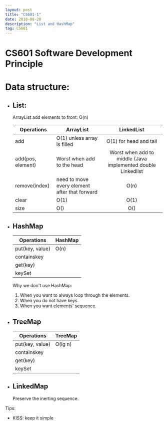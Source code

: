 ```yaml
---
layout: post
title: "CS601-1"
date: 2018-08-28 
description: "List and HashMap"
tag: CS601
--- 
```

# CS601 Software Development Principle  
    
# Data structure:

* ## List:
    ArrayList add elements to front: O(n)    
    
    Operations| ArrayList        |LinkedList        
     ------------- | ------------- |:-------------: 
     add | O(1) unless array is filled | O(1) for head and tail|
     add(pos, element)     |Worst when add to the head|  Worst when add to middle (Java implemented double Linkedlist|
     remove(index)| need to move every element after that forward| O(n)|
    clear| O(1) | O(1)|
    size|O()|O()|

* ## HashMap   
    Operations| HashMap  
    | ----- | -------- |
     put(key, value) | O(n) |
     containskey | |
     get(key) | |
     keySet | |

    Why we don't use HashMap:
    1. When you want to always loop through the elements.
    2. When you do not have keys.
    3. When you want elements' sequence.

* ## TreeMap    
    Operations| TreeMap
    | ----- | -------- |
     put(key, value) | O(lg n) |
     containskey | |
     get(key) | |
     keySet | |

* ## LinkedMap
    Preserve the inerting sequence.  


Tips: 
* KISS: keep it simple
    
